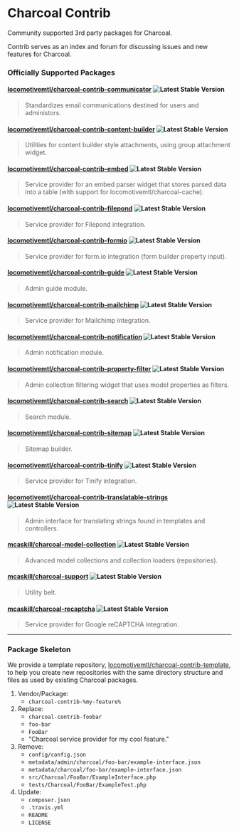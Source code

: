 # Charcoal Contrib

Community supported 3rd party packages for Charcoal.

Contrib serves as an index and forum for discussing issues and new features for Charcoal.

### Officially Supported Packages

#### [locomotivemtl/charcoal-contrib-communicator](https://packagist.org/packages/locomotivemtl/charcoal-contrib-communicator) ![Latest Stable Version](https://img.shields.io/packagist/v/locomotivemtl/charcoal-contrib-communicator.svg?style=flat-square)
> Standardizes email communications destined for users and administors.

#### [locomotivemtl/charcoal-contrib-content-builder](https://packagist.org/packages/locomotivemtl/charcoal-contrib-content-builder) ![Latest Stable Version](https://img.shields.io/packagist/v/locomotivemtl/charcoal-contrib-content-builder.svg?style=flat-square)
> Utilities for content builder style attachments, using group attachment widget.

#### [locomotivemtl/charcoal-contrib-embed](https://packagist.org/packages/locomotivemtl/charcoal-contrib-embed) ![Latest Stable Version](https://img.shields.io/packagist/v/locomotivemtl/charcoal-contrib-embed.svg?style=flat-square)
> Service provider for an embed parser widget that stores parsed data into a table (with support for locomotivemtl/charcoal-cache).

#### [locomotivemtl/charcoal-contrib-filepond](https://packagist.org/packages/locomotivemtl/charcoal-contrib-filepond) ![Latest Stable Version](https://img.shields.io/packagist/v/locomotivemtl/charcoal-contrib-filepond.svg?style=flat-square)
> Service provider for Filepond integration.

#### [locomotivemtl/charcoal-contrib-formio](https://packagist.org/packages/locomotivemtl/charcoal-contrib-formio) ![Latest Stable Version](https://img.shields.io/packagist/v/locomotivemtl/charcoal-contrib-formio.svg?style=flat-square)
> Service provider for form.io integration (form builder property input).

#### [locomotivemtl/charcoal-contrib-guide](https://packagist.org/packages/locomotivemtl/charcoal-contrib-guide) ![Latest Stable Version](https://img.shields.io/packagist/v/locomotivemtl/charcoal-contrib-guide.svg?style=flat-square)
> Admin guide module.

#### [locomotivemtl/charcoal-contrib-mailchimp](https://packagist.org/packages/locomotivemtl/charcoal-contrib-mailchimp) ![Latest Stable Version](https://img.shields.io/packagist/v/locomotivemtl/charcoal-contrib-mailchimp.svg?style=flat-square)
> Service provider for Mailchimp integration.

#### [locomotivemtl/charcoal-contrib-notification](https://packagist.org/packages/locomotivemtl/charcoal-contrib-notification) ![Latest Stable Version](https://img.shields.io/packagist/v/locomotivemtl/charcoal-contrib-notification.svg?style=flat-square)
> Admin notification module.

#### [locomotivemtl/charcoal-contrib-property-filter](https://packagist.org/packages/locomotivemtl/charcoal-contrib-property-filter) ![Latest Stable Version](https://img.shields.io/packagist/v/locomotivemtl/charcoal-contrib-property-filter.svg?style=flat-square)
> Admin collection filtering widget that uses model properties as filters.

#### [locomotivemtl/charcoal-contrib-search](https://packagist.org/packages/locomotivemtl/charcoal-contrib-search) ![Latest Stable Version](https://img.shields.io/packagist/v/locomotivemtl/charcoal-contrib-search.svg?style=flat-square)
> Search module.

#### [locomotivemtl/charcoal-contrib-sitemap](https://packagist.org/packages/locomotivemtl/charcoal-contrib-sitemap) ![Latest Stable Version](https://img.shields.io/packagist/v/locomotivemtl/charcoal-contrib-sitemap.svg?style=flat-square)
> Sitemap builder.

#### [locomotivemtl/charcoal-contrib-tinify](https://packagist.org/packages/locomotivemtl/charcoal-contrib-tinify) ![Latest Stable Version](https://img.shields.io/packagist/v/locomotivemtl/charcoal-contrib-tinify.svg?style=flat-square)
> Service provider for Tinify integration.

#### [locomotivemtl/charcoal-contrib-translatable-strings](https://packagist.org/packages/locomotivemtl/charcoal-contrib-translatable-strings) ![Latest Stable Version](https://img.shields.io/packagist/v/locomotivemtl/charcoal-contrib-translatable-strings.svg?style=flat-square)
> Admin interface for translating strings found in templates and controllers.

#### [mcaskill/charcoal-model-collection](https://packagist.org/packages/mcaskill/charcoal-model-collection) ![Latest Stable Version](https://img.shields.io/packagist/v/mcaskill/charcoal-model-collection.svg?style=flat-square)
> Advanced model collections and collection loaders (repositories).

#### [mcaskill/charcoal-support](https://packagist.org/packages/mcaskill/charcoal-support) ![Latest Stable Version](https://img.shields.io/packagist/v/mcaskill/charcoal-support.svg?style=flat-square)
> Utility belt.

#### [mcaskill/charcoal-recaptcha](https://packagist.org/packages/mcaskill/charcoal-recaptcha) ![Latest Stable Version](https://img.shields.io/packagist/v/mcaskill/charcoal-recaptcha.svg?style=flat-square)
> Service provider for Google reCAPTCHA integration.

---

### Package Skeleton

We provide a template repository, [locomotivemtl/charcoal-contrib-template](https://github.com/locomotivemtl/charcoal-contrib-template), to help you create new repositories with the same directory structure and files as used by existing Charcoal packages.

1.  Vendor/Package:
    -   `charcoal-contrib-%my-feature%`
2.  Replace:
    -   `charcoal-contrib-foobar`
    -   `foo-bar`
    -   `FooBar`
    -   "Charcoal service provider for my cool feature."
3.  Remove:
    -   `config/config.json`
    -   `metadata/admin/charcoal/foo-bar/example-interface.json`
    -   `metadata/charcoal/foo-bar/example-interface.json`
    -   `src/Charcoal/FooBar/ExampleInterface.php`
    -   `tests/Charcoal/FooBar/ExampleTest.php`
4.  Update:
    -   `composer.json`
    -   `.travis.yml`
    -   `README`
    -   `LICENSE`

